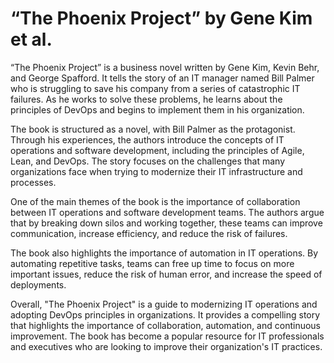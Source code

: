 # “The Phoenix Project” by Gene Kim et al.

“The Phoenix Project” is a business novel written by Gene Kim, Kevin Behr, and George Spafford. It tells the story of an IT manager named Bill Palmer who is struggling to save his company from a series of catastrophic IT failures. As he works to solve these problems, he learns about the principles of DevOps and begins to implement them in his organization.

The book is structured as a novel, with Bill Palmer as the protagonist. Through his experiences, the authors introduce the concepts of IT operations and software development, including the principles of Agile, Lean, and DevOps. The story focuses on the challenges that many organizations face when trying to modernize their IT infrastructure and processes.

One of the main themes of the book is the importance of collaboration between IT operations and software development teams. The authors argue that by breaking down silos and working together, these teams can improve communication, increase efficiency, and reduce the risk of failures.

The book also highlights the importance of automation in IT operations. By automating repetitive tasks, teams can free up time to focus on more important issues, reduce the risk of human error, and increase the speed of deployments.

Overall, "The Phoenix Project" is a guide to modernizing IT operations and adopting DevOps principles in organizations. It provides a compelling story that highlights the importance of collaboration, automation, and continuous improvement. The book has become a popular resource for IT professionals and executives who are looking to improve their organization's IT practices.
